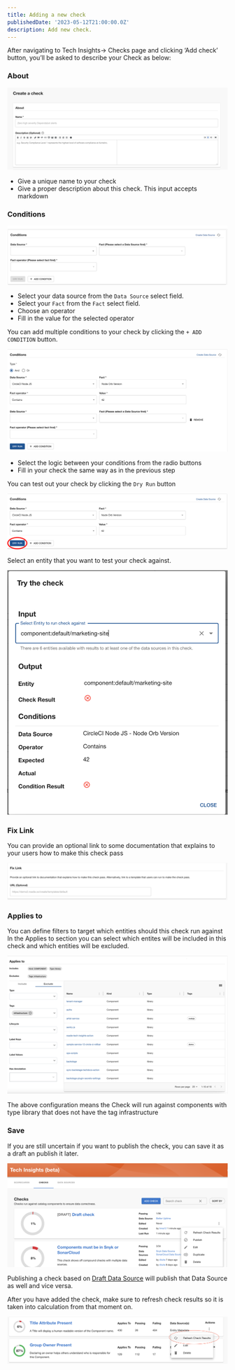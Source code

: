 ```yaml
---
title: Adding a new check
publishedDate: '2023-05-12T21:00:00.0Z'
description: Add new check.
---
```


After navigating to Tech Insights→ Checks page and clicking ‘Add check’ button, you’ll be asked to describe your Check as below:

### About

![About section](./create-check-about.png)

- Give a unique name to your check
- Give a proper description about this check. This input accepts markdown

### Conditions

![Conditions section](./create-check-conditions.png)

- Select your data source from the `Data Source` select field.
- Select your `Fact` from the `Fact` select field.
- Choose an operator
- Fill in the value for the selected operator

You can add multiple conditions to your check by clicking the `+ ADD CONDITION` button.

![Multiple Conditions](./create-check-multiple-conditions.png)

- Select the logic between your conditions from the radio buttons
- Fill in your check the same way as in the previous step

You can test out your check by clicking the `Dry Run` button

![Dry Run](./create-check-dry-run.png)

Select an entity that you want to test your check against.

![Try Check Result](./create-check-try-check.png)

### Fix Link

You can provide an optional link to some documentation that explains to your users how to make this check pass

![Fix Link section](./create-check-fix-link.png)

### Applies to

You can define filters to target which entities should this check run against
In the Applies to section you can select which entites will be included in this check and which entities will be excluded.

![Applies To section](./create-check-entity-filter.png)

The above configuration means the Check will run against components with type library that does not have the tag infrastructure

### Save

If you are still uncertain if you want to publish the check, you can save it as a draft an publish it later.

![Check draft](./create-check-draft.png)

Publishing a check based on [Draft Data Source](../data-sources/) will publish that Data Source as well and vice versa.

After you have added the check, make sure to refresh check results so it is taken into calculation from that moment on.

![Refresh check](./refresh-results-check.png)
